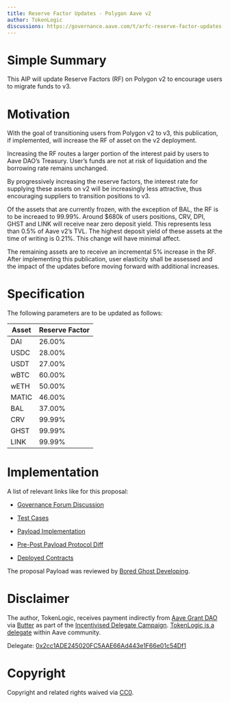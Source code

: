 ```yaml
---
title: Reserve Factor Updates - Polygon Aave v2
author: TokenLogic
discussions: https://governance.aave.com/t/arfc-reserve-factor-updates-polygon-aave-v2/13937
---
```


# Simple Summary

This AIP will update Reserve Factors (RF) on Polygon v2 to encourage users to migrate funds to v3.

# Motivation

With the goal of transitioning users from Polygon v2 to v3, this publication, if implemented, will increase the RF of asset on the v2 deployment.

Increasing the RF routes a larger portion of the interest paid by users to Aave DAO’s Treasury. User’s funds are not at risk of liquidation and the borrowing rate remains unchanged.

By progressively increasing the reserve factors, the interest rate for supplying these assets on v2 will be increasingly less attractive, thus encouraging suppliers to transition positions to v3.

Of the assets that are currently frozen, with the exception of BAL, the RF is to be increaed to 99.99%. Around $680k of users positions, CRV, DPI, GHST and LINK will receive near zero deposit yield. This represents less than 0.5% of Aave v2’s TVL. The highest deposit yield of these assets at the time of writing is 0.21%. This change will have minimal affect.

The remaining assets are to receive an incremental 5% increase in the RF. After implementing this publication, user elasticity shall be assessed and the impact of the updates before moving forward with additional increases.

# Specification

The following parameters are to be updated as follows:

|Asset|Reserve Factor |
|---|---|
|DAI|26.00%|
|USDC|28.00%|
|USDT|27.00%|
|wBTC|60.00%|
|wETH|50.00%|
|MATIC|46.00%|
|BAL|37.00%|
|CRV|99.99%|
|GHST|99.99%|
|LINK|99.99%|


# Implementation

A list of relevant links like for this proposal:

* [Governance Forum Discussion](https://governance.aave.com/t/arfc-reserve-factor-updates-polygon-aave-v2/13937)

* [Test Cases](https://github.com/defijesus/aave-proposals/blob/reserve-factor-polygon-v2/src/AaveV2PolygonReserveFactorUpdate_20230717/AaveV2PolygonReserveFactorUpdate_20230717.t.sol)

* [Payload Implementation](https://github.com/defijesus/aave-proposals/blob/reserve-factor-polygon-v2/src/AaveV2PolygonReserveFactorUpdate_20230717/AaveV2PolygonReserveFactorUpdate_20230717.sol)

* [Pre-Post Payload Protocol Diff](https://github.com/defijesus/aave-proposals/blob/reserve-factor-polygon-v2/diffs/preTestPolygonReserveFactorUpdate20230717_postTestPolygonReserveFactorUpdate20230717.md)

* [Deployed Contracts](https://polygonscan.com/address/0x812ddad273544754d0672a009c27550899e658aa#code)

The proposal Payload was reviewed by [Bored Ghost Developing](https://bgdlabs.com/).

# Disclaimer

The author, TokenLogic, receives payment indirectly from [Aave Grant DAO](https://twitter.com/AaveGrants) via [Butter](https://twitter.com/butterymoney) as part of the [Incentivised Delegate Campaign](https://governance.aave.com/t/temp-check-incentivized-delegate-campaign-3-month/11732). [TokenLogic is a delegate](https://governance.aave.com/t/tokenlogic-delegate-platform/12516) within Aave community. 

Delegate: [0x2cc1ADE245020FC5AAE66Ad443e1F66e01c54Df1](https://app.aave.com/governance/)

# Copyright

Copyright and related rights waived via [CC0](https://creativecommons.org/publicdomain/zero/1.0/).